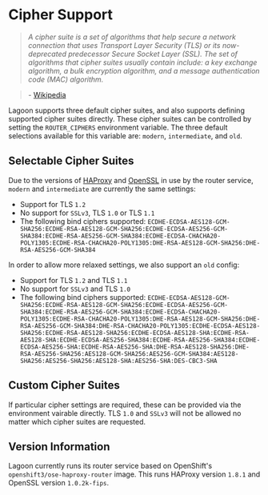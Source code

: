 # Cipher Support

>_A cipher suite is a set of algorithms that help secure a network connection that uses Transport Layer Security (TLS) or its now-deprecated predecessor Secure Socket Layer (SSL). The set of algorithms that cipher suites usually contain include: a key exchange algorithm, a bulk encryption algorithm, and a message authentication code (MAC) algorithm._

>\- [Wikipedia](https://en.wikipedia.org/wiki/Cipher_suite)

Lagoon supports three default cipher suites, and also supports defining supported cipher suites directly. These cipher suites can be controlled by setting the `ROUTER_CIPHERS` environment variable. The three default selections available for this variable are: `modern`, `intermediate`, and `old`.

## Selectable Cipher Suites

Due to the versions of [HAProxy](http://www.haproxy.org/) and [OpenSSL](https://www.openssl.org/) in use by the router service, `modern` and `intermediate` are currently the same settings:

- Support for TLS `1.2`
- No support for `SSLv3`, TLS `1.0` or TLS `1.1`
- The following bind ciphers supported: ```ECDHE-ECDSA-AES128-GCM-SHA256:ECDHE-RSA-AES128-GCM-SHA256:ECDHE-ECDSA-AES256-GCM-SHA384:ECDHE-RSA-AES256-GCM-SHA384:ECDHE-ECDSA-CHACHA20-POLY1305:ECDHE-RSA-CHACHA20-POLY1305:DHE-RSA-AES128-GCM-SHA256:DHE-RSA-AES256-GCM-SHA384```

In order to allow more relaxed settings, we also support an `old` config:

- Support for TLS `1.2` and TLS `1.1`
- No support for `SSLv3` and TLS `1.0`
- The following bind ciphers supported: ```ECDHE-ECDSA-AES128-GCM-SHA256:ECDHE-RSA-AES128-GCM-SHA256:ECDHE-ECDSA-AES256-GCM-SHA384:ECDHE-RSA-AES256-GCM-SHA384:ECDHE-ECDSA-CHACHA20-POLY1305:ECDHE-RSA-CHACHA20-POLY1305:DHE-RSA-AES128-GCM-SHA256:DHE-RSA-AES256-GCM-SHA384:DHE-RSA-CHACHA20-POLY1305:ECDHE-ECDSA-AES128-SHA256:ECDHE-RSA-AES128-SHA256:ECDHE-ECDSA-AES128-SHA:ECDHE-RSA-AES128-SHA:ECDHE-ECDSA-AES256-SHA384:ECDHE-RSA-AES256-SHA384:ECDHE-ECDSA-AES256-SHA:ECDHE-RSA-AES256-SHA:DHE-RSA-AES128-SHA256:DHE-RSA-AES256-SHA256:AES128-GCM-SHA256:AES256-GCM-SHA384:AES128-SHA256:AES256-SHA256:AES128-SHA:AES256-SHA:DES-CBC3-SHA```

## Custom Cipher Suites

If particular cipher settings are required, these can be provided via the environment vairable directly. TLS `1.0` and `SSLv3` will not be allowed no matter which cipher suites are requested.

## Version Information

Lagoon currently runs its router service based on OpenShift's `openshift3/ose-haproxy-router` image. This runs HAProxy version `1.8.1` and OpenSSL version `1.0.2k-fips`.